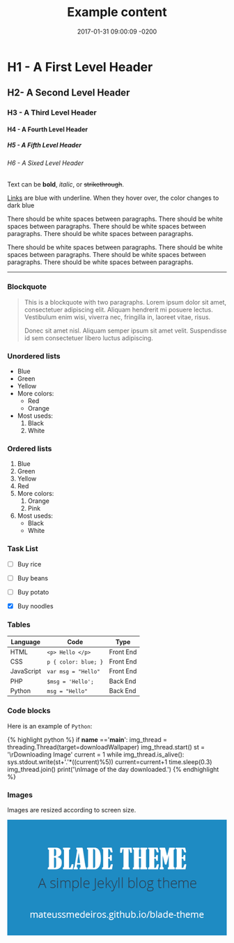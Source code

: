 ﻿---
layout: post
title:  "Example content"
date:   2017-01-31 09:00:09 -0200
description: Example.
permalink: /example/
---

# H1 - A First Level Header

## H2- A Second Level Header 

### H3 - A Third Level Header 

#### H4 - A Fourth Level Header

##### H5 - A Fifth Level Header 

###### H6 - A Sixed Level Header 

Text can be **bold**, *italic*, or  <s>strikethrough</s>.

[Links](#) are blue with underline. When they hover over, the color changes to dark blue 

There should be white spaces between paragraphs. There should be white spaces between paragraphs.
There should be white spaces between paragraphs. There should be white spaces between paragraphs. 

There should be white spaces between paragraphs. There should be white spaces between paragraphs. 
There should be white spaces between paragraphs. There should be white spaces between paragraphs.  

- - -

### Blockquote

> This is a blockquote with two paragraphs. Lorem ipsum dolor sit amet,
> consectetuer adipiscing elit. Aliquam hendrerit mi posuere lectus.
> Vestibulum enim wisi, viverra nec, fringilla in, laoreet vitae, risus.
> 
> Donec sit amet nisl. Aliquam semper ipsum sit amet velit. Suspendisse
> id sem consectetuer libero luctus adipiscing.

### Unordered lists

- Blue
- Green
- Yellow
- More colors:
    - Red
    - Orange
- Most useds:
    1. Black
    2. White

### Ordered lists

1. Blue
2. Green
3. Yellow
4. Red
5. More colors:
    1. Orange 
    2. Pink
6. Most useds:
    - Black
    - White

### Task List

- [ ] Buy rice
- [ ] Buy beans
- [ ] Buy potato
- [x] Buy noodles


### Tables

Language   | Code                 | Type
---------- | -------------------- | ---------
HTML       | `<p> Hello </p>`     | Front End
CSS        | `p { color: blue; }` | Front End
JavaScript | `var msg = "Hello"`  | Front End
PHP        | `$msg = 'Hello';`    | Back End
Python     | `msg = "Hello"`    | Back End


### Code blocks

Here is an example of `Python`:

{% highlight python %}
if __name__ =='__main__':
    img_thread = threading.Thread(target=downloadWallpaper)
    img_thread.start()
    st = '\rDownloading Image'
    current = 1
    while img_thread.is_alive():
        sys.stdout.write(st+'.'*((current)%5))
        current=current+1
        time.sleep(0.3)
    img_thread.join()
    print('\nImage of the day downloaded.')
{% endhighlight %}

### Images

Images are resized according to screen size.

![Image](\assets\img\image-blog.png)